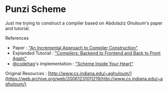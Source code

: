 # Punzi Scheme

Just me trying to construct a compiler based on Abdulaziz Ghuloum's paper and tutorial.

References

- Paper : ["An Incremental Approach to Compiler
  Construction"](./resources/an_incremental_approach_to_compiler_construction.pdf)
- Explanded Tutorial : ["Compilers: Backend to Frontend
  and Back to Front Again"](./resources/backend_to_frontend_to_backend_again.pdf)
- [@codehag](https://github.com/codehag)'s implementation : ["Scheme Inside Your Heart"](https://github.com/codehag/scheme-inside-your-heart)

Original Resources : [http://www.cs.indiana.edu/~aghuloum/](https://web.archive.org/web/20061231011219/http://www.cs.indiana.edu/~aghuloum/)
